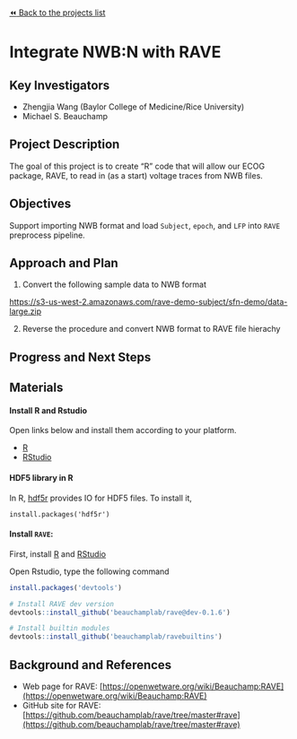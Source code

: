 [:rewind: Back to the projects list](../../README.md#ProjectsList)

<!-- For information on how to write GitHub .md files see https://guides.github.com/features/mastering-markdown/ -->

# Integrate NWB:N with RAVE

## Key Investigators

- Zhengjia Wang (Baylor College of Medicine/Rice University)
- Michael S. Beauchamp 

## Project Description

The goal of this project is to create “R” code that will allow our ECOG package, RAVE,
to read in (as a start) voltage traces from NWB files.

## Objectives

<!-- Briefly describe the objectives of your project. What would you like to achive?-->
Support importing NWB format and load `Subject`, `epoch`, and `LFP` into `RAVE` preprocess pipeline.
<!-- 1. Objective A. Describe it in 1-2 sentences.-->
<!-- 1. Objective B. Describe it in 1-2 sentences.-->
<!-- 1. ...-->

## Approach and Plan

<!-- 1. Describe the steps of your planned approach to reach the objectives.-->
<!-- 1. ... -->
<!-- 1. ... -->
1. Convert the following sample data to NWB format 

https://s3-us-west-2.amazonaws.com/rave-demo-subject/sfn-demo/data-large.zip

2. Reverse the procedure and convert NWB format to RAVE file hierachy

## Progress and Next Steps

<!--Populate this section as you are making progress before/during/after the hackathon-->
<!--Describe the progress you have made on the project,e.g., which objectives you have achieved and how.-->
<!--Describe the next steps you are planing to take to complete the project.-->

## Materials

#### Install R and Rstudio

Open links below and install them according to your platform.

* [R](https://cran.r-project.org/) 
* [RStudio](https://www.rstudio.com/products/rstudio/download/)

#### HDF5 library in R

In R, [hdf5r](https://github.com/hhoeflin/hdf5r) provides IO for HDF5 files. To install it,

```
install.packages('hdf5r')
```

#### Install `RAVE`:

First, install [R](https://cran.r-project.org/) and [RStudio](https://www.rstudio.com/products/rstudio/download/)

Open Rstudio, type the following command

```r
install.packages('devtools')

# Install RAVE dev version
devtools::install_github('beauchamplab/rave@dev-0.1.6')

# Install builtin modules
devtools::install_github('beauchamplab/ravebuiltins')
```


<!--If available add links to the materials relevant to the project, e.g., the code generated for the project or data used-->
<!--If available add pictures and links to videos that demonstrate what has been accomplished.-->
<!--![Description of picture](Example2.jpg)-->

## Background and References

<!--Use this space for information that may help people better understand your project, like links to papers, source code, or data ,e.g:-->
<!-- - Source code: https://github.com/YourUser/YourRepository -->
<!-- - Documentation: https://link.to.docs -->
<!-- - Test data: https://link.to.test.data -->

-  Web page for RAVE: [https://openwetware.org/wiki/Beauchamp:RAVE](https://openwetware.org/wiki/Beauchamp:RAVE)
-  GitHub site for RAVE: [https://github.com/beauchamplab/rave/tree/master#rave](https://github.com/beauchamplab/rave/tree/master#rave)



